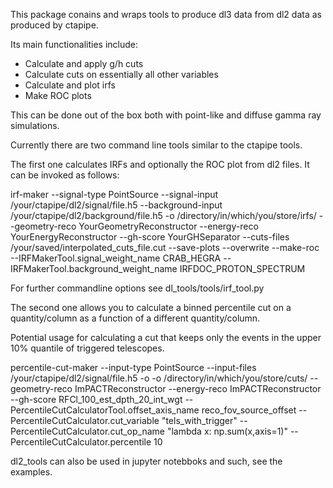 This package conains and wraps tools to produce dl3 data from dl2 data as produced by ctapipe.

Its main functionalities include:

- Calculate and apply g/h cuts
- Calculate cuts on essentially all other variables
- Calculate and plot irfs
- Make ROC plots

This can be done out of the box both with point-like and diffuse gamma ray simulations.

Currently there are two command line tools similar to the ctapipe tools. 

The first one calculates IRFs and optionally the ROC plot from dl2 files. It can be invoked as follows:

irf-maker --signal-type PointSource --signal-input /your/ctapipe/dl2/signal/file.h5 --background-input /your/ctapipe/dl2/background/file.h5 -o /directory/in/which/you/store/irfs/ --geometry-reco YourGeometryReconstructor --energy-reco YourEnergyReconstructor --gh-score YourGHSeparator --cuts-files /your/saved/interpolated_cuts_file.cut --save-plots --overwrite --make-roc --IRFMakerTool.signal_weight_name CRAB_HEGRA --IRFMakerTool.background_weight_name IRFDOC_PROTON_SPECTRUM

For further commandline options see dl_tools/tools/irf_tool.py

The second one allows you to calculate a binned percentile cut on a quantity/column as a function of a different quantity/column.

Potential usage for calculating a cut that keeps only the events in the upper 10% quantile of triggered telescopes. 

percentile-cut-maker --input-type PointSource --input-files /your/ctapipe/dl2/signal/file.h5 -o -o /directory/in/which/you/store/cuts/ --geometry-reco ImPACTReconstructor --energy-reco ImPACTReconstructor --gh-score RFCl_100_est_dpth_20_int_wgt --PercentileCutCalculatorTool.offset_axis_name reco_fov_source_offset --PercentileCutCalculator.cut_variable "tels_with_trigger" --PercentileCutCalculator.cut_op_name "lambda x: np.sum(x,axis=1)" --PercentileCutCalculator.percentile 10

dl2_tools can also be used in jupyter notebboks and such, see the examples.